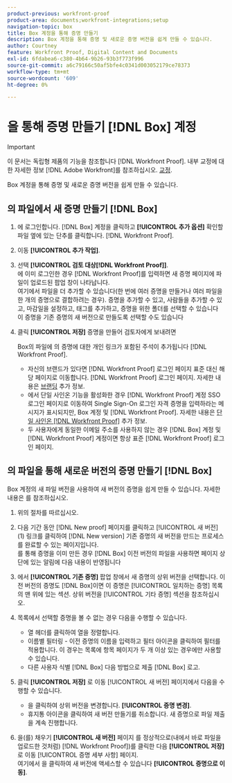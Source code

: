 ```yaml
---
product-previous: workfront-proof
product-area: documents;workfront-integrations;setup
navigation-topic: box
title: Box 계정을 통해 증명 만들기
description: Box 계정을 통해 증명 및 새로운 증명 버전을 쉽게 만들 수 있습니다.
author: Courtney
feature: Workfront Proof, Digital Content and Documents
exl-id: 6fdabea6-c380-4b64-9b26-93b3f773f996
source-git-commit: a6c79166c50af5bfe4c0341d003052179ce78373
workflow-type: tm+mt
source-wordcount: '609'
ht-degree: 0%

---
```


# 을 통해 증명 만들기 [!DNL Box] 계정

>[!IMPORTANT]
>
>이 문서는 독립형 제품의 기능을 참조합니다 [!DNL Workfront Proof]. 내부 교정에 대한 자세한 정보 [!DNL Adobe Workfront]를 참조하십시오. [교정](../../../review-and-approve-work/proofing/proofing.md).

Box 계정을 통해 증명 및 새로운 증명 버전을 쉽게 만들 수 있습니다.

## 의 파일에서 새 증명 만들기 [!DNL Box]

1. 에 로그인합니다. [!DNL Box] 계정을 클릭하고 **[!UICONTROL 추가 옵션]** 확인할 파일 옆에 있는 단추를 클릭합니다. [!DNL Workfront Proof].
1. 이동 **[!UICONTROL 추가 작업]**.
1. 선택 **[!UICONTROL 검토 대상[!DNL Workfront Proof]]**.\
   에 이미 로그인한 경우 [!DNL Workfront Proof]를 입력하면 새 증명 페이지에 파일이 업로드된 팝업 창이 나타납니다.\
   여기에서 파일을 더 추가할 수 있습니다(한 번에 여러 증명을 만들거나 여러 파일을 한 개의 증명으로 결합하려는 경우). 증명을 추가할 수 있고, 사람들을 추가할 수 있고, 마감일을 설정하고, 태그를 추가하고, 증명을 위한 폴더를 선택할 수 있습니다\
   이 증명을 기존 증명의 새 버전으로 만들도록 선택할 수도 있습니다

1. 클릭 **[!UICONTROL 저장]** 증명을 만들어 검토자에게 보내려면

   Box의 파일에 의 증명에 대한 개인 링크가 포함된 주석이 추가됩니다 [!DNL Workfront Proof].

   * 자신의 브랜드가 있다면 [!DNL Workfront Proof] 로그인 페이지 표준 대신 해당 페이지로 이동합니다. [!DNL Workfront Proof] 로그인 페이지. 자세한 내용은 [브랜딩](https://support.workfront.com/hc/en-us/sections/115000921208-Branding) 추가 정보.
   * 에서 단일 사인온 기능을 활성화한 경우 [!DNL Workfront Proof] 계정 SSO 로그인 페이지로 이동하여 Single Sign-On 로그인 자격 증명을 입력하라는 메시지가 표시되지만, Box 계정 및 [!DNL Workfront Proof]. 자세한 내용은 [단일 사인온 [!DNL Workfront Proof]](../../../workfront-proof/wp-acct-admin/managing-security/single-sign-on-overview.md) 추가 정보.
   * 두 사용자에게 동일한 이메일 주소를 사용하지 않는 경우 [!DNL Box] 계정 및 [!DNL Workfront Proof] 계정이면 항상 표준 [!DNL Workfront Proof] 로그인 페이지.

## 의 파일을 통해 새로운 버전의 증명 만들기 [!DNL Box]

Box 계정의 새 파일 버전을 사용하여 새 버전의 증명을 쉽게 만들 수 있습니다. 자세한 내용은 를 참조하십시오.

1. 위의 절차를 따르십시오.
1. 다음 기간 동안 [!DNL New proof] 페이지를 클릭하고 [!UICONTROL 새 버전] (1) 링크를 클릭하여 [!DNL New version] 기존 증명의 새 버전을 만드는 프로세스를 완료할 수 있는 페이지입니다.\
   를 통해 증명을 이미 만든 경우 [!DNL Box] 이전 버전의 파일을 사용하면 페이지 상단에 있는 알림에 다음 내용이 반영됩니다
1. 에서 **[!UICONTROL 기존 증명]** 팝업 창에서 새 증명의 상위 버전을 선택합니다. 이전 버전의 증명도 [!DNL Box]이면 이 증명은 [!UICONTROL 일치하는 증명] 목록의 맨 위에 있는 섹션. 상위 버전을 [!UICONTROL 기타 증명] 섹션을 참조하십시오.
1. 목록에서 선택할 증명을 볼 수 없는 경우 다음을 수행할 수 있습니다.

   * 열 헤더를 클릭하여 열을 정렬합니다.
   * 이름별 필터링 - 이전 증명의 이름을 입력하고 필터 아이콘을 클릭하여 필터를 적용합니다. 이 경우는 목록에 항목 페이지가 두 개 이상 있는 경우에만 사용할 수 있습니다.
   * 다른 사용자 식별 [!DNL Box] 다음 방법으로 제출 [!DNL Box] 로고.

1. 클릭 **[!UICONTROL 저장]** 로 이동 [!UICONTROL 새 버전] 페이지에서 다음을 수행할 수 있습니다.

   * 을 클릭하여 상위 버전을 변경합니다. **[!UICONTROL 증명 변경]**.
   * 휴지통 아이콘을 클릭하여 새 버전 만들기를 취소합니다. 새 증명으로 파일 제출을 계속 진행합니다.

1. 을(를) 채우기 **[!UICONTROL 새 버전]** 페이지 를 정상적으로(내에서 바로 파일을 업로드한 것처럼) [!DNL Workfront Proof])를 클릭한 다음 **[!UICONTROL 저장]** 로 이동 [!UICONTROL 증명 세부 사항] 페이지.\
   여기에서 을 클릭하여 새 버전에 액세스할 수 있습니다 **[!UICONTROL 증명으로 이동]**.
